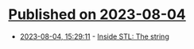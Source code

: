 # [Published on 2023-08-04](index.md)

* [2023-08-04, 15:29:11](https://lobste.rs/s/tuyoo5/inside_stl_string) - [Inside STL: The string](https://devblogs.microsoft.com/oldnewthing/20230803-00/?p=108532)
